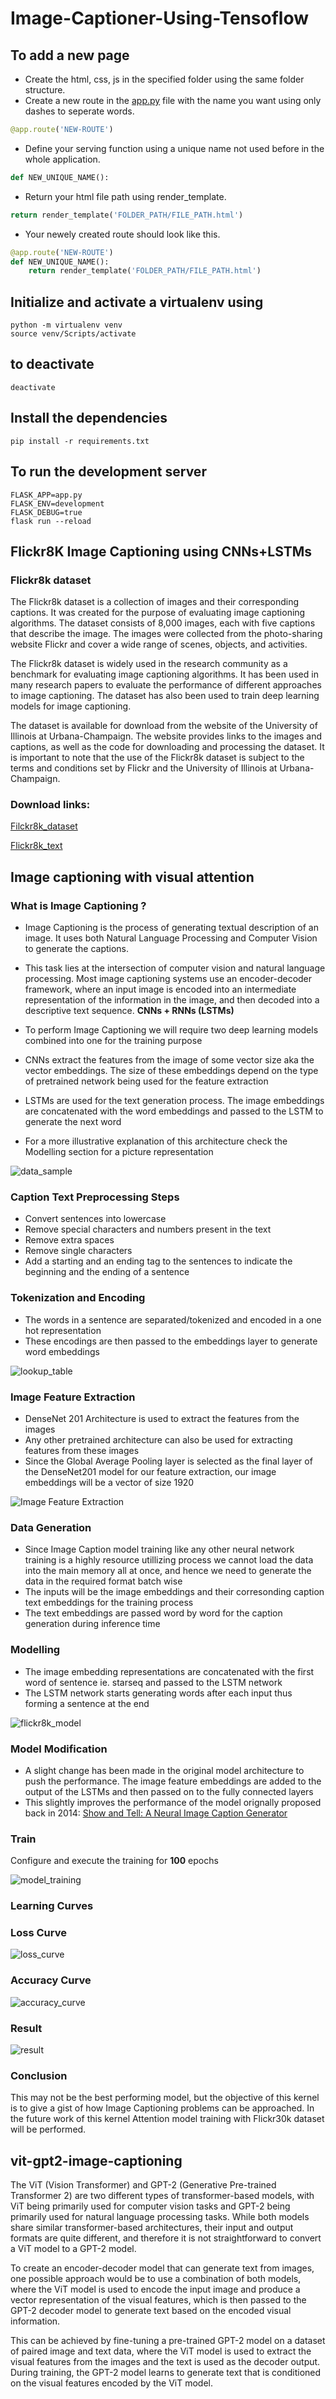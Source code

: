 # Image-Captioner-Using-Tensoflow

## To add a new page
* Create the html, css, js in the specified folder using the same folder structure.
* Create a new route in the [app.py](./app.py) file with the name you want using only dashes to seperate words.
```PYTHON
@app.route('NEW-ROUTE')
```
* Define your serving function using a unique name not used before in the whole application.
```PYTHON
def NEW_UNIQUE_NAME():
```
* Return your html file path using render_template.
```PYTHON
return render_template('FOLDER_PATH/FILE_PATH.html')
```
* Your newely created route should look like this.
```PYTHON
@app.route('NEW-ROUTE')
def NEW_UNIQUE_NAME():
    return render_template('FOLDER_PATH/FILE_PATH.html')
```

## Initialize and activate a virtualenv using
```
python -m virtualenv venv
source venv/Scripts/activate
```
## to deactivate 
```
deactivate
```
## Install the dependencies
```
pip install -r requirements.txt
```
## To run the development server

```
FLASK_APP=app.py
FLASK_ENV=development
FLASK_DEBUG=true
flask run --reload
```

## Flickr8K Image Captioning using CNNs+LSTMs
### Flickr8k dataset

The Flickr8k dataset is a collection of images and their corresponding captions. It was created for the purpose of evaluating image captioning algorithms. The dataset consists of 8,000 images, each with five captions that describe the image. The images were collected from the photo-sharing website Flickr and cover a wide range of scenes, objects, and activities.


The Flickr8k dataset is widely used in the research community as a benchmark for evaluating image captioning algorithms. It has been used in many research papers to evaluate the performance of different approaches to image captioning. The dataset has also been used to train deep learning models for image captioning.

The dataset is available for download from the website of the University of Illinois at Urbana-Champaign. The website provides links to the images and captions, as well as the code for downloading and processing the dataset. It is important to note that the use of the Flickr8k dataset is subject to the terms and conditions set by Flickr and the University of Illinois at Urbana-Champaign.

### Download links:

[Filckr8k_dataset](https://github.com/jbrownlee/Datasets/releases/download/Flickr8k/Flickr8k_Dataset.zip)

[Flickr8k_text](https://github.com/jbrownlee/Datasets/releases/download/Flickr8k/Flickr8k_text.zip)

## Image captioning with visual attention

### What is Image Captioning ?

* Image Captioning is the process of generating textual description of an image. It uses both Natural Language Processing and Computer Vision to generate the captions.
* This task lies at the intersection of computer vision and natural language processing. Most image captioning systems use an encoder-decoder framework, where an input image is encoded into an intermediate representation of the information in the image, and then decoded into a descriptive text sequence.
**CNNs + RNNs (LSTMs)**

* To perform Image Captioning we will require two deep learning models combined into one for the training purpose
* CNNs extract the features from the image of some vector size aka the vector embeddings. The size of these embeddings depend on the type of pretrained network being used for the feature extraction
* LSTMs are used for the text generation process. The image embeddings are concatenated with the word embeddings and passed to the LSTM to generate the next word
* For a more illustrative explanation of this architecture check the Modelling section for a picture representation

![data_sample](/documentation/images/data_sample.png)

### Caption Text Preprocessing Steps

* Convert sentences into lowercase
* Remove special characters and numbers present in the text
* Remove extra spaces
* Remove single characters
* Add a starting and an ending tag to the sentences to indicate the beginning and the ending of a sentence

### Tokenization and Encoding

* The words in a sentence are separated/tokenized and encoded in a one hot representation
* These encodings are then passed to the embeddings layer to generate word embeddings

![lookup_table](/documentation/images/lookup_table.gif)

### Image Feature Extraction

* DenseNet 201 Architecture is used to extract the features from the images
* Any other pretrained architecture can also be used for extracting features from these images
* Since the Global Average Pooling layer is selected as the final layer of the DenseNet201 model for our feature extraction, our image embeddings will be a vector of size 1920

![Image Feature Extraction](/documentation/images/Image%20Feature%20Extraction.png)

### Data Generation
* Since Image Caption model training like any other neural network training is a highly resource utillizing process we cannot load the data into the main memory all at once, and hence we need to generate the data in the required format batch wise
* The inputs will be the image embeddings and their corresonding caption text embeddings for the training process
* The text embeddings are passed word by word for the caption generation during inference time


### Modelling
* The image embedding representations are concatenated with the first word of sentence ie. starseq and passed to the LSTM network
* The LSTM network starts generating words after each input thus forming a sentence at the end

![flickr8k_model](/documentation/images/model.png)

### Model Modification
* A slight change has been made in the original model architecture to push the performance. The image feature embeddings are added to the output of the LSTMs and then passed on to the fully connected layers
* This slightly improves the performance of the model orignally proposed back in 2014: [Show and Tell: A Neural Image Caption Generator](https://arxiv.org/pdf/1411.4555.pdf)

### Train
Configure and execute the training for **100** epochs

![model_training](/documentation/images/train.gif)

### Learning Curves

### Loss Curve
![loss_curve](/documentation/images/loss.png)

### Accuracy Curve
![accuracy_curve](/documentation/images/accuracy.png)

### Result

![result](/documentation/images/result.png)

### Conclusion

This may not be the best performing model, but the objective of this kernel is to give a gist of how Image Captioning problems can be approached. In the future work of this kernel Attention model training with Flickr30k dataset will be performed.
## vit-gpt2-image-captioning

The ViT (Vision Transformer) and GPT-2 (Generative Pre-trained Transformer 2) are two different types of transformer-based models, with ViT being primarily used for computer vision tasks and GPT-2 being primarily used for natural language processing tasks. While both models share similar transformer-based architectures, their input and output formats are quite different, and therefore it is not straightforward to convert a ViT model to a GPT-2 model.


To create an encoder-decoder model that can generate text from images, one possible approach would be to use a combination of both models, where the ViT model is used to encode the input image and produce a vector representation of the visual features, which is then passed to the GPT-2 decoder model to generate text based on the encoded visual information.


This can be achieved by fine-tuning a pre-trained GPT-2 model on a dataset of paired image and text data, where the ViT model is used to extract the visual features from the images and the text is used as the decoder output. During training, the GPT-2 model learns to generate text that is conditioned on the visual features encoded by the ViT model.

